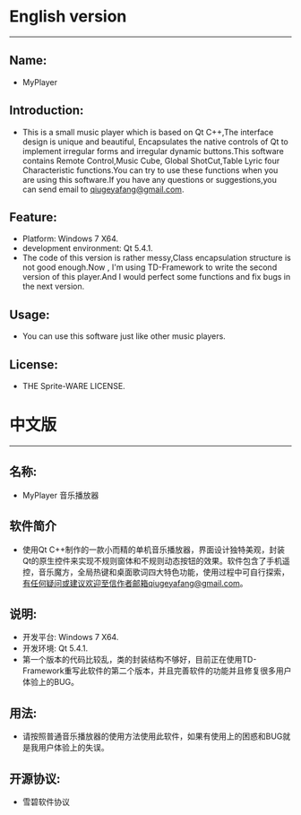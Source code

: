 # English version
____
## Name:
- MyPlayer

## Introduction:
-   This is a small music player which is based on Qt C++,The interface design is unique and beautiful,
Encapsulates the native controls of Qt to implement irregular forms and irregular dynamic buttons.This software contains Remote Control,Music Cube, Global ShotCut,Table Lyric four Characteristic functions.You can try to use these functions when you are using this software.If you have any questions or suggestions,you can send email to qiugeyafang@gmail.com.

## Feature:
- Platform: Windows 7 X64.
- development environment: Qt 5.4.1.
- The code of this version is rather messy,Class encapsulation structure is not good enough.Now , I'm  using TD-Framework to write the second version of this player.And I would perfect some functions and fix bugs in the next version.

## Usage:
- You can use this software just like other music players.

## License:
-  THE Sprite-WARE LICENSE.


# 中文版
____

## 名称:
- MyPlayer 音乐播放器

## 软件简介
-    使用Qt C++制作的一款小而精的单机音乐播放器，界面设计独特美观，封装Qt的原生控件来实现不规则窗体和不规则动态按钮的效果。软件包含了手机遥控，音乐魔方，全局热键和桌面歌词四大特色功能，使用过程中可自行探索，有任何疑问或建议欢迎至信作者邮箱qiugeyafang@gmail.com。

## 说明:
- 开发平台: Windows 7 X64.
- 开发环境: Qt 5.4.1.
- 第一个版本的代码比较乱，类的封装结构不够好，目前正在使用TD-Framework重写此软件的第二个版本，并且完善软件的功能并且修复很多用户体验上的BUG。

## 用法:
- 请按照普通音乐播放器的使用方法使用此软件，如果有使用上的困惑和BUG就是我用户体验上的失误。

## 开源协议:
- 雪碧软件协议

